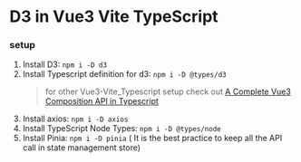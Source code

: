 D3 in Vue3 Vite TypeScript
==========================

### setup
1. Install D3: `npm i -D d3`
2. Install Typescript definition for d3: `npm i -D @types/d3`
   > for other Vue3-Vite_Typescript setup check out [A Complete Vue3 Composition API in Typescript](https://github.com/frzhen/Vue3-TS-CompAPI-Vite-Test)
3. Install axios: `npm i -D axios`
4. Install TypeScript Node Types: `npm i -D @types/node`
5. Install Pinia: `npm i -D pinia` ( It is the best practice to keep all the API call in state management store)
